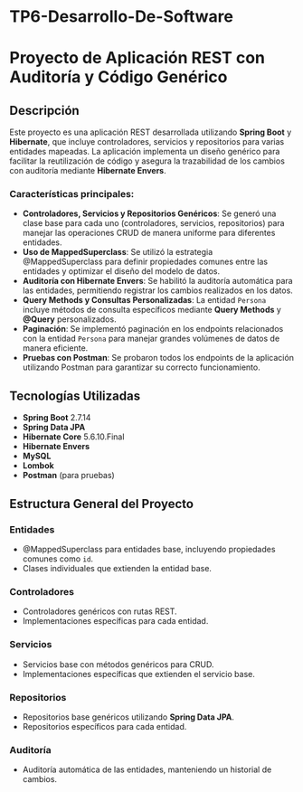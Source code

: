 # TP6-Desarrollo-De-Software
# Proyecto de Aplicación REST con Auditoría y Código Genérico

## Descripción

Este proyecto es una aplicación REST desarrollada utilizando **Spring Boot** y **Hibernate**, que incluye controladores, servicios y repositorios para varias entidades mapeadas. La aplicación implementa un diseño genérico para facilitar la reutilización de código y asegura la trazabilidad de los cambios con auditoría mediante **Hibernate Envers**.

### Características principales:
- **Controladores, Servicios y Repositorios Genéricos**: Se generó una clase base para cada uno (controladores, servicios, repositorios) para manejar las operaciones CRUD de manera uniforme para diferentes entidades.
- **Uso de MappedSuperclass**: Se utilizó la estrategia @MappedSuperclass para definir propiedades comunes entre las entidades y optimizar el diseño del modelo de datos.
- **Auditoría con Hibernate Envers**: Se habilitó la auditoría automática para las entidades, permitiendo registrar los cambios realizados en los datos.
- **Query Methods y Consultas Personalizadas**: La entidad `Persona` incluye métodos de consulta específicos mediante **Query Methods** y **@Query** personalizados.
- **Paginación**: Se implementó paginación en los endpoints relacionados con la entidad `Persona` para manejar grandes volúmenes de datos de manera eficiente.
- **Pruebas con Postman**: Se probaron todos los endpoints de la aplicación utilizando Postman para garantizar su correcto funcionamiento.

## Tecnologías Utilizadas

- **Spring Boot** 2.7.14
- **Spring Data JPA**
- **Hibernate Core** 5.6.10.Final
- **Hibernate Envers**
- **MySQL**
- **Lombok**
- **Postman** (para pruebas)

## Estructura General del Proyecto

### Entidades
- @MappedSuperclass para entidades base, incluyendo propiedades comunes como `id`.
- Clases individuales que extienden la entidad base.

### Controladores
- Controladores genéricos con rutas REST.
- Implementaciones específicas para cada entidad.

### Servicios
- Servicios base con métodos genéricos para CRUD.
- Implementaciones específicas que extienden el servicio base.

### Repositorios
- Repositorios base genéricos utilizando **Spring Data JPA**.
- Repositorios específicos para cada entidad.
  
### Auditoría
- Auditoría automática de las entidades, manteniendo un historial de cambios.
